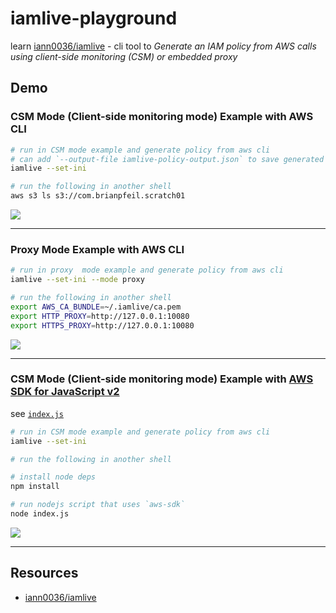 # iamlive-playground

learn [iann0036/iamlive](https://github.com/iann0036/iamlive) - cli tool to *Generate an IAM policy from AWS calls using client-side monitoring (CSM) or embedded proxy*

## Demo

### CSM Mode (Client-side monitoring mode) Example with AWS CLI

```sh
# run in CSM mode example and generate policy from aws cli
# can add `--output-file iamlive-policy-output.json` to save generated policy in file
iamlive --set-ini

# run the following in another shell
aws s3 ls s3://com.brianpfeil.scratch01
```

![](https://www.evernote.com/l/AAGpI2UD7ldEYZs7Kv4Uo_48n1eX6UJ158kB/image.png)

---

### Proxy Mode Example with AWS CLI

```sh
# run in proxy  mode example and generate policy from aws cli
iamlive --set-ini --mode proxy

# run the following in another shell
export AWS_CA_BUNDLE=~/.iamlive/ca.pem
export HTTP_PROXY=http://127.0.0.1:10080
export HTTPS_PROXY=http://127.0.0.1:10080

```

![](https://www.evernote.com/l/AAFtqiFxwE9BGY9heMsWQedo93hOf-d4v14B/image.png)

---

### CSM Mode (Client-side monitoring mode) Example with [AWS SDK for JavaScript v2](https://docs.aws.amazon.com/sdk-for-javascript/v2/developer-guide/welcome.html)

see [`index.js`](index.js)

```sh
# run in CSM mode example and generate policy from aws cli
iamlive --set-ini

# run the following in another shell

# install node deps
npm install

# run nodejs script that uses `aws-sdk`
node index.js

```

![](https://www.evernote.com/l/AAFIuQirVhBCp7Hb991ciQsp3g35jsHKvhcB/image.png)

---

## Resources

* [iann0036/iamlive](https://github.com/iann0036/iamlive)